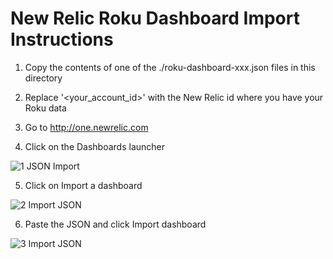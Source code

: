# New Relic Roku Dashboard Import Instructions

1. Copy the contents of one of the ./roku-dashboard-xxx.json files in this directory

2. Replace '<your_account_id>' with the New Relic id where you have your Roku data

3. Go to http://one.newrelic.com

4. Click on the Dashboards launcher

![1  JSON Import](https://user-images.githubusercontent.com/8813505/80407480-b0713280-8893-11ea-8cf6-d971dd47117d.png)

5. Click on Import a dashboard

![2 Import JSON](https://user-images.githubusercontent.com/8813505/80407916-5fae0980-8894-11ea-828a-df6142da9b87.png)

6. Paste the JSON and click Import dashboard

![3  Import JSON](https://user-images.githubusercontent.com/8813505/80408595-6a1cd300-8895-11ea-83ab-bdcd147c639a.png)

